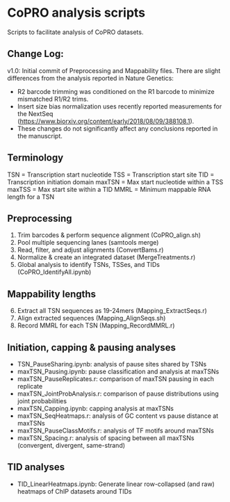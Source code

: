 # CoPRO analysis scripts
Scripts to facilitate analysis of CoPRO datasets.

## Change Log:
v1.0: Initial commit of Preprocessing and Mappability files. There are slight differences from the analysis reported in Nature Genetics:
 - R2 barcode trimming was conditioned on the R1 barcode to minimize mismatched R1/R2 trims.
 - Insert size bias normalization uses recently reported measurements for the NextSeq (https://www.biorxiv.org/content/early/2018/08/09/388108.1).
 - These changes do not significantly affect any conclusions reported in the manuscript.

## Terminology
TSN = Transcription start nucleotide
TSS = Transcription start site
TID = Transcription initiation domain
maxTSN = Max start nucleotide within a TSS
maxTSS = Max start site within a TID
MMRL = Minimum mappable RNA length for a TSN

## Preprocessing
1. Trim barcodes & perform sequence alignment (CoPRO_align.sh)
2. Pool multiple sequencing lanes (samtools merge)
3. Read, filter, and adjust alignments (ConvertBams.r)
4. Normalize & create an integrated dataset (MergeTreatments.r)
5. Global analysis to identify TSNs, TSSes, and TIDs (CoPRO_IdentifyAll.ipynb)

## Mappability lengths
6. Extract all TSN sequences as 19-24mers (Mapping_ExtractSeqs.r)
7. Align extracted sequences (Mapping_AlignSeqs.sh)
8. Record MMRL for each TSN (Mapping_RecordMMRL.r)

## Initiation, capping & pausing analyses
- TSN_PauseSharing.ipynb: analysis of pause sites shared by TSNs
- maxTSN_Pausing.ipynb: pause classification and analysis at maxTSNs
- maxTSN_PauseReplicates.r: comparison of maxTSN pausing in each replicate
- maxTSN_JointProbAnalysis.r: comparison of pause distributions using joint probabilities
- maxTSN_Capping.ipynb: capping analysis at maxTSNs
- maxTSN_SeqHeatmaps.r: analysis of GC content vs pause distance at maxTSNs
- maxTSN_PauseClassMotifs.r: analysis of TF motifs around maxTSNs
- maxTSN_Spacing.r: analysis of spacing between all maxTSNs (convergent, divergent, same-strand)

## TID analyses
- TID_LinearHeatmaps.ipynb: Generate linear row-collapsed (and raw) heatmaps of ChIP datasets around TIDs
